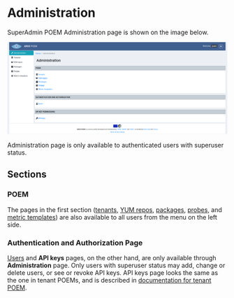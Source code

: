 # Administration

SuperAdmin POEM Administration page is shown on the image below.

![SuperAdmin administration](figures/superadmin_administration.png)

Administration page is only available to authenticated users with superuser status. 

## Sections

### POEM

The pages in the first section ([tenants](superadmin_tenants.md), [YUM repos](superadmin_repos.md), [packages](superadmin_packages.md), [probes](superadmin_probe.md), and [metric templates](superadmin_metric_templates.md)) are also available to all users from the menu on the left side. 

### Authentication and Authorization Page

[Users](superadmin_users.md) and **API keys** pages, on the other hand, are only available through **Administration** page. Only users with superuser status may add, change or delete users, or see or revoke API keys. API keys page looks the same as the one in tenant POEMs, and is described in [documentation for tenant POEM](tenant_apikey.md).
